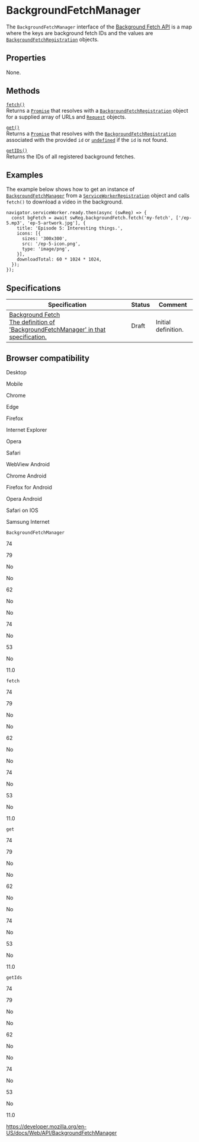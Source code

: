 # BackgroundFetchManager

The `BackgroundFetchManager` interface of the [Background Fetch API](background_fetch_api) is a map where the keys are background fetch IDs and the values are [`BackgroundFetchRegistration`](backgroundfetchregistration) objects.

## Properties

None.

## Methods

[`fetch()`](backgroundfetchmanager/fetch)  
Returns a [`Promise`](https://developer.mozilla.org/en-US/docs/Web/JavaScript/Reference/Global_Objects/Promise) that resolves with a [`BackgroundFetchRegistration`](backgroundfetchregistration) object for a supplied array of URLs and [`Request`](request) objects.

[`get()`](backgroundfetchmanager/get)  
Returns a [`Promise`](https://developer.mozilla.org/en-US/docs/Web/JavaScript/Reference/Global_Objects/Promise) that resolves with the [`BackgroundFetchRegistration`](backgroundfetchregistration) associated with the provided `id` or [`undefined`](https://developer.mozilla.org/en-US/docs/Web/JavaScript/Reference/Global_Objects/undefined) if the `id` is not found.

[`getIDs()`](backgroundfetchmanager/getids)  
Returns the IDs of all registered background fetches.

## Examples

The example below shows how to get an instance of [`BackgroundFetchManager`](backgroundfetchmanager) from a [`ServiceWorkerRegistration`](serviceworkerregistration) object and calls `fetch()` to download a video in the background.

    navigator.serviceWorker.ready.then(async (swReg) => {
      const bgFetch = await swReg.backgroundFetch.fetch('my-fetch', ['/ep-5.mp3', 'ep-5-artwork.jpg'], {
        title: 'Episode 5: Interesting things.',
        icons: [{
          sizes: '300x300',
          src: '/ep-5-icon.png',
          type: 'image/png',
        }],
        downloadTotal: 60 * 1024 * 1024,
      });
    });

## Specifications

<table><thead><tr class="header"><th>Specification</th><th>Status</th><th>Comment</th></tr></thead><tbody><tr class="odd"><td><a href="https://wicg.github.io/background-fetch/#background-fetch-manager">Background Fetch<br />
<span class="small">The definition of 'BackgroundFetchManager' in that specification.</span></a></td><td><span class="spec-draft">Draft</span></td><td>Initial definition.</td></tr></tbody></table>

## Browser compatibility

Desktop

Mobile

Chrome

Edge

Firefox

Internet Explorer

Opera

Safari

WebView Android

Chrome Android

Firefox for Android

Opera Android

Safari on IOS

Samsung Internet

`BackgroundFetchManager`

74

79

No

No

62

No

No

74

No

53

No

11.0

`fetch`

74

79

No

No

62

No

No

74

No

53

No

11.0

`get`

74

79

No

No

62

No

No

74

No

53

No

11.0

`getIds`

74

79

No

No

62

No

No

74

No

53

No

11.0

<a href="https://developer.mozilla.org/en-US/docs/Web/API/BackgroundFetchManager" class="_attribution-link">https://developer.mozilla.org/en-US/docs/Web/API/BackgroundFetchManager</a>
